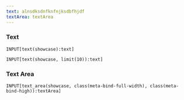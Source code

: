 ```yaml
---
text: alnsdksdnfknfnjksdbfhjdf
textArea: textArea
---
```


### Text

```meta-bind
INPUT[text(showcase):text]
```

```meta-bind
INPUT[text(showcase, limit(10)):text]
```

### Text Area

```meta-bind
INPUT[text_area(showcase, class(meta-bind-full-width), class(meta-bind-high)):textArea]
```
